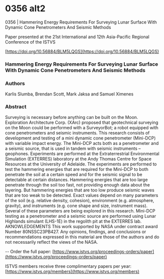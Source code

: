 # 0356 alt2

0356 | Hammering Energy Requirements For Surveying Lunar Surface With Dynamic Cone Penetrometers And Seismic Methods

Paper presented at the 21st International and 12th Asia-Pacific Regional Conference of the ISTVS

[https://doi.org/10.56884/BLM5LQGS](https://doi.org/10.56884/BLM5LQGS)

### Hammering Energy Requirements For Surveying Lunar Surface With Dynamic Cone Penetrometers And Seismic Methods

### Authors

Karlis Slumba, Brendan Scott, Mark Jaksa and Samuel Ximenes

### Abstract

Surveying is necessary before anything can be built on the Moon. Exploration Architecture Corp. (XArc) proposed that geotechnical surveying on the Moon could be performed with a SurveyorBot; a robot equipped with cone penetrometers and seismic instruments. This research consists of development and testing of a mini dynamic cone penetrometer (Mini-DCP) with variable impact energy. The Mini-DCP acts both as a penetrometer and a seismic source, that is used in tandem with seismic instruments – geophones. Experiments are performed at the Extraterrestrial Environmental Simulation (EXTERRES) laboratory at the Andy Thomas Centre for Space Resources at the University of Adelaide. The experiments are performed to test the hammering energies that are required for the Mini-DCP to both penetrate the soil at a certain speed and for the seismic signal to be detectable at certain distances. Hammering energies that are too large penetrate through the soil too fast, not providing enough data about the layering. But hammering energies that are too low produce seismic waves that are too weak to be detected. Exact values depend on many parameters of the soil (e.g. relative density, cohesion), environment (e.g. atmosphere, gravity), and instruments (e.g. cone shape and size, instrument mass). Several of these parameters are being explored in this research. Mini-DCP testing as a penetrometer and a seismic source are performed using Lunar Highlands simulant (LHS-1E) in the regolith pit at the EXTERRES lab. AKNOWLEDGEMENTS This work supported by NASA under contract award Number 80NSSC23PB427. Any opinions, findings, and conclusions or recommendations expressed in this material are those of the authors and do not necessarily reflect the views of the NASA.

\-- Order the full paper: [https://www.istvs.org/proceedings-orders/paper](https://www.istvs.org/proceedings-orders/paper)

ISTVS members receive three complimentary papers per year: [https://www.istvs.org/members](https://www.istvs.org/members)
